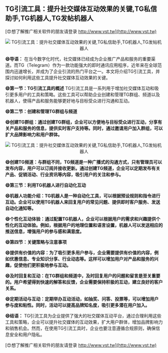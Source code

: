 ## **TG引流工具：提升社交媒体互动效果的关键,TG私信助手,TG机器人,TG发帖机器人**

[😍想了解推广相关软件的朋友请登录 http://www.vst.tw](http://www.vst.tw)

 <center><img src="https://vst.tw/MP4/tuiguang/png/6.png" alt="TG引流工具：提升社交媒体互动效果的关键,TG私信助手,TG机器人,TG发帖机器人"></center>

**😄导语：**
在当今数字化时代，社交媒体已经成为企业推广产品和服务的重要渠道。而TG（Telegram）作为一款功能强大的即时通讯应用程序，近年来在全球范围内迅速增长，并成为了企业引流的热门平台之一。本文将介绍TG引流工具，并探讨如何利用这些工具提升社交媒体互动效果的关键。

**😄第一节：TG引流工具的概述**
TG引流工具是一系列用于增加社交媒体互动和吸引更多用户的工具和策略。这些工具可以帮助企业创建和管理TG群组、频道以及机器人，使得产品和服务能够更好地与目标受众进行沟通和互动。

**😄第二节：创建和管理TG群组与频道**

**😄创建TG群组：通过创建TG群组，企业可以方便地与目标受众进行互动，分享有关产品和服务的信息，提供实时客户支持等。同时，通过邀请用户加入群组，可以扩大品牌影响力和用户群体。**

 <center><img src="https://vst.tw/MP4/tuiguang/png/8.png" alt="TG引流工具：提升社交媒体互动效果的关键,TG私信助手,TG机器人,TG发帖机器人"></center>

**😄创建TG频道：与群组不同，TG频道是一种广播式的沟通方式，只有管理员可以发布内容，用户可以订阅并接收更新。通过创建TG频道，企业可以定期发布有关产品、促销活动、行业资讯等内容，吸引用户的关注和参与。**

**😄第三节：利用TG机器人进行自动化互动**

**😄机器人功能介绍：TG机器人是一种自动化工具，可以根据预设规则和指令进行互动。企业可以使用TG机器人来回复用户的常见问题、提供即时客户服务、发送自动化通知等。**

**😄个性化互动体验：通过配置TG机器人，企业可以根据用户的需求和兴趣提供个性化的互动体验。例如，根据用户的地理位置和语言设置，机器人可以发送相应的推送信息，增强用户的参与感和满意度。**

**😄第四节：关键策略与注意事项**

**😄提供有价值的内容：为了吸引更多用户参与，企业需要提供有价值的内容，例如优惠信息、专业知识分享、行业动态等。这样可以增加用户对产品和服务的兴趣，促使他们更积极地参与互动。**

**😄及时回复和互动：在TG群组和频道中，及时回复用户的问题和留言是至关重要的。用户希望得到快速的解答和反馈，企业需要保持积极的互动，建立良好的客户关系。**

**😄定期活动与互动：定期举办互动活动，如抽奖、问答、投票等，可以增加用户参与度和粘性。同时，活动可以提高品牌知名度，吸引更多潜在用户加入。**

**😄结语：**
TG引流工具为企业提供了强大的社交媒体互动平台，通过合理利用这些工具和策略，企业可以提升社交媒体的互动效果，扩大用户群体，增加品牌影响力和销售机会。然而，在使用TG引流工具时，企业也要注意遵循合规原则，确保信息安全和用户隐私。

[😍想了解推广相关软件的朋友请登录 http://www.vst.tw](http://www.vst.tw)



